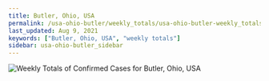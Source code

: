```yaml
---
title: Butler, Ohio, USA
permalink: /usa-ohio-butler/weekly_totals/usa-ohio-butler-weekly_totals.html
last_updated: Aug 9, 2021
keywords: ["Butler, Ohio, USA", "weekly totals"]
sidebar: usa-ohio-butler_sidebar
---
```


![Weekly Totals of Confirmed Cases for Butler, Ohio, USA](/covid_tracker/images/graphs/usa-ohio-butler-weekly_totals_graph.png)
